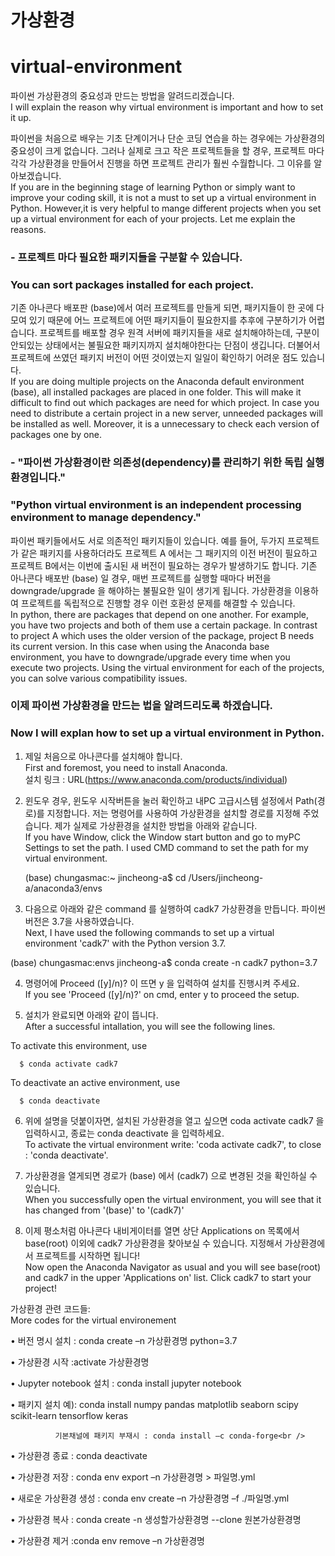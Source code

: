 # 가상환경 
# virtual-environment

파이썬 가상환경의 중요성과 만드는 방법을 알려드리겠습니다.<br />
I will explain the reason why virtual environment is important and how to set it up. 




파이썬을 처음으로 배우는 기초 단계이거나 단순 코딩 연습을 하는 경우에는 가상환경의 중요성이 크게 없습니다. 그러나 실제로 크고 작은 프로젝트들을 할 경우, 프로젝트 마다 각각 가상환경을 만들어서 진행을 하면 프로젝트 관리가 훨씬 수월합니다. 그 이유를 알아보겠습니다.<br />
If you are in the beginning stage of learning Python or simply want to improve your coding skill, it is not a must to set up a virtual environment in Python. However,it is very helpful to mange different projects when you set up a virtual environment for each of your projects. Let me explain the reasons.



### - 프로젝트 마다 필요한 패키지들을 구분할 수 있습니다. 
###   You can sort packages installed for each project. 

 기존 아나콘다 배포판 (base)에서 여러 프로젝트를 만들게 되면, 패키지들이 한 곳에 다 모여 있기 때문에 어느 프로젝트에 어떤 패키지들이 필요한지를 추후에 구분하기가 어렵습니다. 
 프로젝트를 배포할 경우 원격 서버에 패키지들을 새로 설치해야하는데, 구분이 안되있는 상태에서는 불필요한 패키지까지 설치해야한다는 단점이 생깁니다. 
 더불어서 프로젝트에 쓰였던 패키지 버전이 어떤 것이였는지 일일이 확인하기 어려운 점도 있습니다.<br />
If you are doing multiple projects on the Anaconda default environment (base), all installed packages are placed in one folder. This will make it difficult to find out which packages are need for which project. In case you need to distribute a certain project in a new server, unneeded packages will be installed as well. Moreover, it is a unnecessary to check each version of packages one by one. 
 
 
 
 
### - "파이썬 가상환경이란 의존성(dependency)를 관리하기 위한 독립 실행환경입니다." <br />
###   "Python virtual environment is an independent processing environment to manage dependency." 

 파이썬 패키들에서도 서로 의존적인 패키지들이 있습니다. 
 예를 들어, 두가지 프로젝트가 같은 패키지를 사용하더라도 프로젝트 A 에서는 그 패키지의 이전 버전이 필요하고 프로젝트 B에서는 이번에 출시된 새 버전이 필요하는 경우가 발생하기도 합니다.
 기존 아나콘다 배포반 (base) 일 경우, 매번 프로젝트를 실행할 때마다 버전을 downgrade/upgrade 을 해야하는 불필요한 일이 생기게 됩니다. 
 가상환경을 이용하여 프로젝트를 독립적으로 진행할 경우 이런 호환성 문제를 해결할 수 있습니다.<br />
 In python, there are packages that depend on one another. For example, you have two projects and both of them use a certain package. In contrast to project A which uses the older version of the package, project B needs its current version. In this case when using the Anaconda base environment, you have to downgrade/upgrade every time when you execute two projects. Using the virtual environment for each of the projects, you can solve various compatibility issues. <br />
 
	
	

	
 
### 이제 파이썬 가상환경을 만드는 법을 알려드리도록 하겠습니다.<br />
### Now I will explan how to set up a virtual environment in Python. 




1. 제일 처음으로 아나콘다를 설치해야 합니다.<br />
   First and foremost, you need to install Anaconda.<br />
   설치 링크 : URL(https://www.anaconda.com/products/individual) <br />
  
		
		
		
2. 윈도우 경우, 윈도우 시작버튼을 눌러 확인하고 내PC 고급시스템 설정에서 Path(경로)를 지정합니다. 저는 명령어를 사용하여 가상환경을 설치할 경로를 지정해 주었습니다. 
   제가 실제로 가상환경을 설치한 방법을 아래와 같습니다. <br />
   If you have Window, click the Window start button and go to myPC Settings to set the path. I used CMD command to set the path for my virtual
   environment. <br />
 
 
   (base) chungasmac:~ jincheong-a$ cd /Users/jincheong-a/anaconda3/envs
   
			
   
3.  다음으로 아래와 같은 command 를 실행하여 cadk7 가상환경을 만듭니다. 파이썬 버전은 3.7을 사용하였습니다.<br />
    Next, I have used the following commands to set up a virtual environment 'cadk7' with the Python version 3.7.<br />

   (base) chungasmac:envs jincheong-a$ conda create -n cadk7 python=3.7
   
			
			
			
4.  명령어에 Proceed ([y]/n)? 이 뜨면 y 을 입력하여 설치를 진행시켜 주세요.<br />
    If you see 'Proceed ([y]/n)?' on cmd, enter y to proceed the setup.<br />
    
    
				
				
5.  설치가 완료되면 아래와 같이 뜹니다.<br />
    After a successful intallation, you will see the following lines. <br />

  To activate this environment, use  
 
      $ conda activate cadk7
 
  To deactivate an active environment, use
 
      $ conda deactivate
				
				
				
6. 위에 설명을 덧붙이자면, 설치된 가상환경을 열고 싶으면 coda activate cadk7 을 입력하시고, 종료는 conda deactivate 을 입력하세요.<br />
   To activate the virtual environment write: 'coda activate cadk7', to close :  'conda deactivate'.<br />




7. 가상환경을 열게되면 경로가 (base) 에서 (cadk7) 으로 변경된 것을 확인하실 수 있습니다. <br />
   When you successfully open the virtual environment, you will see that it has changed from '(base)' to '(cadk7)'<br />




8. 이제 평소처럼 아나콘다 내비게이터를 열면 상단 Applications on 목록에서 base(root) 이외에 cadk7 가상환경을 찾아보실 수 있습니다. 지정해서 가상환경에서 프로젝트를 시작하면 됩니다!<br />
   Now open the Anaconda Navigator as usual and you will see base(root) and cadk7 in the upper 'Applications on' list. Click cadk7 to start your project!<br />





가상환경 관련 코드들:<br />
More codes for the virtual environement<br />

• 버전 명시 설치 : conda create –n 가상환경명 python=3.7<br />

• 가상환경 시작 :activate 가상환경명<br />

• Jupyter notebook 설치 : conda install jupyter notebook<br />

• 패키지 설치 예): conda install numpy pandas matplotlib seaborn scipy scikit-learn tensorflow keras<br />

              기본채널에 패키지 부재시 : conda install –c conda-forge<br />
	   
• 가상환경 종료 : conda deactivate<br />

• 가상환경 저장 : conda env export –n 가상환경명 > 파일명.yml<br />

• 새로운 가상환경 생성 : conda env create –n 가상환경명 –f ./파일명.yml<br />

• 가상환경 복사 : conda create -n 생성할가상환경명 --clone 원본가상환경명<br />

• 가상환경 제거 :conda env remove –n 가상환경명<br />

